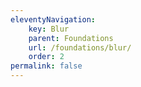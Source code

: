 ```yaml
---
eleventyNavigation:
    key: Blur
    parent: Foundations
    url: /foundations/blur/
    order: 2
permalink: false
---
```

